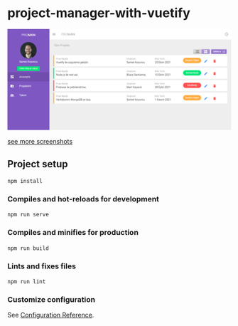 # project-manager-with-vuetify

![ss](https://raw.githubusercontent.com/sametkoyuncu/project-manager-with-vuetify/master/Screenshots/dashboard.png)

[see more screenshots](https://github.com/sametkoyuncu/project-manager-with-vuetify/tree/master/Screenshots)

## Project setup

```
npm install
```

### Compiles and hot-reloads for development

```
npm run serve
```

### Compiles and minifies for production

```
npm run build
```

### Lints and fixes files

```
npm run lint
```

### Customize configuration

See [Configuration Reference](https://cli.vuejs.org/config/).

